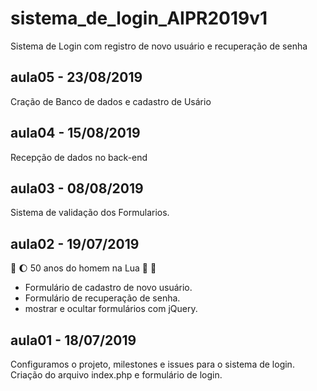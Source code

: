 # sistema_de_login_AIPR2019v1
Sistema de Login com registro de novo usuário e recuperação de senha

## aula05 - 23/08/2019
Cração de Banco de dados e cadastro de Usário

## aula04 - 15/08/2019
Recepção de dados no back-end

## aula03 - 08/08/2019
Sistema de validação dos Formularios.

## aula02 - 19/07/2019 
:rocket: :moon: 50 anos do homem na Lua 🌝 🌚

* Formulário de cadastro de novo usuário.
* Formulário de recuperação de senha.
* mostrar e ocultar formulários com jQuery.

## aula01 - 18/07/2019
Configuramos o projeto, milestones e issues para o sistema de login.
Criação do arquivo index.php e formulário de login.
